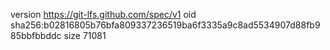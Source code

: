 version https://git-lfs.github.com/spec/v1
oid sha256:b02816805b76bfa809337236519ba6f3335a9c8ad5534907d88fb985bbfbbddc
size 71081
